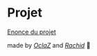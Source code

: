 # Projet

[Enonce du projet](projet.pdf)


made by *[OclaZ](https://www.github.com/OclaZ)*  and *[Rachid](https://www.github.com/rachidnaitsaid10)* 🙌
